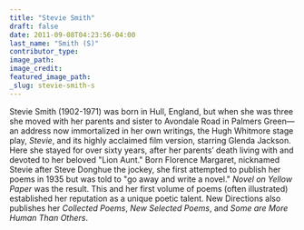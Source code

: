 ```yaml
---
title: "Stevie Smith"
draft: false
date: 2011-09-08T04:23:56-04:00
last_name: "Smith (S)"
contributor_type:
image_path:
image_credit:
featured_image_path:
_slug: stevie-smith-s
---
```


Stevie Smith (1902-1971) was born in Hull, England, but when she was three she moved with her parents and sister to Avondale Road in Palmers Green—an address now immortalized in her own writings, the Hugh Whitmore stage play, _Stevie_, and its highly acclaimed film version, starring Glenda Jackson. Here she stayed for over sixty years, after her parents’ death living with and devoted to her beloved "Lion Aunt." Born Florence Margaret, nicknamed Stevie after Steve Donghue the jockey, she first attempted to publish her poems in 1935 but was told to "go away and write a novel." _Novel on Yellow Paper_ was the result. This and her first volume of poems (often illustrated) established her reputation as a unique poetic talent. New Directions also publishes her _Collected Poems_, _New Selected Poems_, and _Some are More Human Than Others_.


